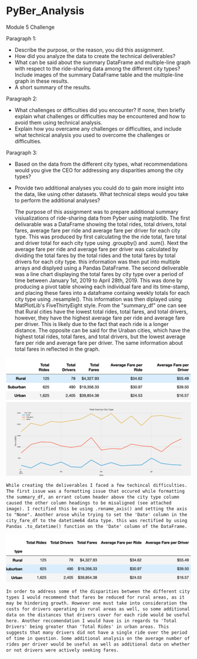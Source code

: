 # PyBer_Analysis

Module 5 Challenge

Paragraph 1:
- Describe the purpose, or the reason, you did this assignment.
- How did you analyze the data to create the technical deliverables?
- What can be said about the summary DataFrame and multiple-line graph with respect to the ride-sharing data among the different    city types? Include images of the summary DataFrame table and the multiple-line graph in these results.
- A short summary of the results.

Paragraph 2:
- What challenges or difficulties did you encounter? If none, then briefly explain what challenges or difficulties may be encountered and how to avoid them using technical analysis.
- Explain how you overcame any challenges or difficulties, and include what technical analysis you used to overcome the challenges or difficulties.

Paragraph 3:
- Based on the data from the different city types, what recommendations would you give the CEO for addressing any disparities among the city types?
- Provide two additional analyses you could do to gain more insight into the data, like using other datasets.
What technical steps would you take to perform the additional analyses?

    The purpose of this assignment was to prepare additional summary visiualizations of ride-sharing data from Pyber using matplotlib. The first delivarable was a DataFrame showing the total rides, total drivers, total fares, average fare per ride and average fare per driver for each city type. This was produced by first calculating the the ride total, fare total and driver total for each city type using .groupby() and .sum(). Next the average fare per ride and average fare per driver was calculated by dividing the total fares by the total rides and the total fares by total drivers for each city type. this information was then put into multiple arrays and displyed using a Pandas DataFrame. The second deliverable was a line chart displaying the total fares by city type over a period of time between January 1st, 2019 to April 28th, 2019. This was done by producing a pivot table showing each individual fare and its time-stamp, and placing these fares into a dataframe containg weekly totals for each city type using .resample(). This information was then diplayed using MatPlotLib's FiveThirtyEight style. From the "summary_df" one can see that Rural cities have the lowest total rides, total fares, and total drivers, however, they have the highest average fare per ride and average fare per driver. This is likely due to the fact that each ride is a longer distance. The opposite can be said for the Uraban cities, which have the highest total rides, total fares, and total drivers, but the lowest average fare per ride and average fare per driver. The same information about total fares in reflected in the graph.
    
![](analysis/Pyber_Summary.png)    
![](analysis/Fig8.png)

    While creating the deliverables I faced a few techincal difficulties. The first issue was a formatting issue that occured while formatting the summary_df, an errant column header above the city type column caused the other column headings to be misaligned (see attached image). I rectified this be using .rename_axis() and setting the axis to "None". Another arose while trying to set the 'Date' column in the city_fare_df to the datetime64 data type. this was rectified by using Pandas .to_datetime() function on the 'Date' column of the DataFrame.
    
![](analysis/Pyber_Summary_issue.png)

    In order to address some of the disparities between the different city types I would recommend that fares be reduced for rural areas, as it may be hindering growth. However one must take into consideration the costs for drivers operating in rural areas as well, so some additional data on the distances that drivers cover for each ride would be useful here. Another reccomendation I would have is in regards to 'Total Drivers' being greater than 'Total Rides' in urban areas. This suggests that many drivers did not have a single ride over the period of time in question. Some additional analysis on the average number of rides per driver would be useful as well as additional data on whether or not drivers were actively seeking fares.
  
